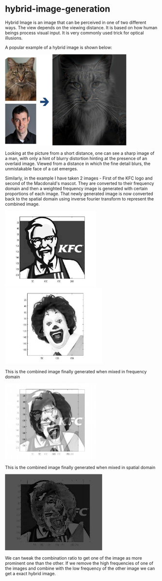 # hybrid-image-generation

Hybrid Image is an image that can be perceived in one of two different ways. The view depends on the viewing distance. It is based on how human beings process visual input. It is very commonly used trick for optical illusions.

A popular example of a hybrid image is shown below:

<img src="/images/hybridimg.jpg" alt="caption needed" width="400" height="300">

Looking at the picture from a short distance, one can see a sharp image of a man, with only a hint of blurry distortion hinting at the presence of an overlaid image. Viewed from a distance in which the fine detail blurs, the unmistakable face of a cat emerges.

Similarly, in the example I have taken 2 images - First of the KFC logo and second of the Macdonald's mascot. They are converted to their frequency domain and then a weighted frequency image is generated with certain proportions of each image. That newly generated image is now converted back to the spatial domain using inverse fourier transform to represent the combined image.

<img src="/images/kfc.jpg" alt="caption needed" width="300" height="250">
<img src="/images/mac.jpg" alt="caption needed" width="320" height="250">

This is the combined image finally generated when mixed in frequency domain

<img src="/images/hybrid.jpg" alt="caption needed" width="300" height="250">

This is the combined image finally generated when mixed in spatial domain

<img src="/images/mean.jpg" alt="caption needed" width="320" height="250">

We can tweak the combination ratio to get one of the image as more prominent one than the other. If we remove the high frequencies of one of the images and combine with the low frequency of the other image we can get a exact hybrid image.
